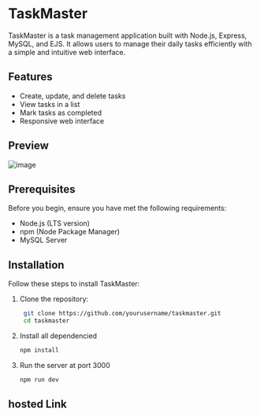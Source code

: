 # TaskMaster

TaskMaster is a task management application built with Node.js, Express, MySQL, and EJS. It allows users to manage their daily tasks efficiently with a simple and intuitive web interface.

## Features

- Create, update, and delete tasks
- View tasks in a list
- Mark tasks as completed
- Responsive web interface

## Preview
![image](https://github.com/debangan03/taskmaster/assets/112092614/6f7beedb-5e95-4e6a-a1d1-3cf5f3926fe2)


## Prerequisites

Before you begin, ensure you have met the following requirements:
- Node.js (LTS version)
- npm (Node Package Manager)
- MySQL Server

## Installation

Follow these steps to install TaskMaster:

1. Clone the repository:
   ```bash
    git clone https://github.com/yourusername/taskmaster.git
    cd taskmaster
   ```
2. Install all dependencied
   ```sh
   npm install
   ```
3. Run the server at port 3000
   ```sh
   npm run dev
## hosted Link

